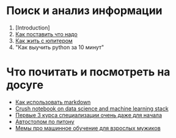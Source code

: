 # Поиск и анализ информации

1. [Introduction]
  1. [Как поставить что надо](Introduction/jupyter_notebook.md)
  2. [Как жить с юпитером](Introduction/python_example.ipynb)
  3. "Как выучить python за 10 минут"

# Что почитать и посмотреть на досуге
- [Как использовать markdown](https://github.com/adam-p/markdown-here/wiki/Markdown-Cheatsheet)
- [Crush notebook on data science and machine learning stack](https://github.com/yandexdataschool/Practical_RL/blob/master/week1_intro/primer_python_for_ml/recap_ml.ipynb)
- [Первые 3 курса специализации очень даже для начала](https://www.coursera.org/specializations/machine-learning-data-analysis)
- [Автостопом по питону](https://docs.python-guide.org/starting/install3/osx/)
- [Мемы про машинное обучение для взрослых мужиков](https://vk.com/weirdkerneltricks)
